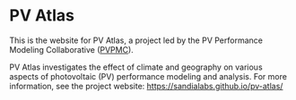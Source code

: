 # PV Atlas

This is the website for PV Atlas, a project led by the
PV Performance Modeling Collaborative ([PVPMC](http://pvpmc.sandia.gov>)).

PV Atlas investigates the effect of climate and geography on
various aspects of photovoltaic (PV) performance modeling and analysis.
For more information, see the project website: https://sandialabs.github.io/pv-atlas/ 
